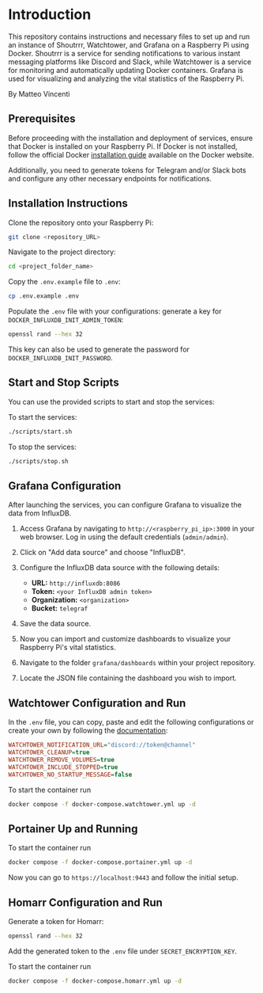 # Introduction

This repository contains instructions and necessary files to set up and run an instance of Shoutrrr, Watchtower, and Grafana on a Raspberry Pi using Docker. Shoutrrr is a service for sending notifications to various instant messaging platforms like Discord and Slack, while Watchtower is a service for monitoring and automatically updating Docker containers. Grafana is used for visualizing and analyzing the vital statistics of the Raspberry Pi.

By Matteo Vincenti

## Prerequisites

Before proceeding with the installation and deployment of services, ensure that Docker is installed on your Raspberry Pi. If Docker is not installed, follow the official Docker [installation guide](https://docs.docker.com/engine/install/raspberry-pi-os/) available on the Docker website.

Additionally, you need to generate tokens for Telegram and/or Slack bots and configure any other necessary endpoints for notifications.

## Installation Instructions

Clone the repository onto your Raspberry Pi:

```bash
git clone <repository_URL>
```

Navigate to the project directory:

```bash
cd <project_folder_name>
```

Copy the `.env.example` file to `.env`:

```bash
cp .env.example .env
```

Populate the `.env` file with your configurations:
generate a key for `DOCKER_INFLUXDB_INIT_ADMIN_TOKEN`:

```bash
openssl rand --hex 32
```

This key can also be used to generate the password for `DOCKER_INFLUXDB_INIT_PASSWORD`.

## Start and Stop Scripts

You can use the provided scripts to start and stop the services:

To start the services:

```bash
./scripts/start.sh
```

To stop the services:

```bash
./scripts/stop.sh
```

## Grafana Configuration

After launching the services, you can configure Grafana to visualize the data from InfluxDB.

1. Access Grafana by navigating to `http://<raspberry_pi_ip>:3000` in your web browser. Log in using the default credentials (`admin/admin`).

2. Click on "Add data source" and choose "InfluxDB".

3. Configure the InfluxDB data source with the following details:
   - **URL:** `http://influxdb:8086`
   - **Token:** `<your InfluxDB admin token>`
   - **Organization:** `<organization>`
   - **Bucket:** `telegraf`

4. Save the data source.

5. Now you can import and customize dashboards to visualize your Raspberry Pi's vital statistics.

6. Navigate to the folder `grafana/dashboards` within your project repository.

7. Locate the JSON file containing the dashboard you wish to import.

## Watchtower Configuration and Run

In the `.env` file, you can copy, paste and edit the following configurations or create your own by following the [documentation](https://containrrr.dev/watchtower/arguments/):

```ini
WATCHTOWER_NOTIFICATION_URL="discord://token@channel"
WATCHTOWER_CLEANUP=true
WATCHTOWER_REMOVE_VOLUMES=true
WATCHTOWER_INCLUDE_STOPPED=true
WATCHTOWER_NO_STARTUP_MESSAGE=false
```

To start the container run

```bash
docker compose -f docker-compose.watchtower.yml up -d
```

## Portainer Up and Running

To start the container run

```bash
docker compose -f docker-compose.portainer.yml up -d
```

Now you can go to `https://localhost:9443` and follow the initial setup.

## Homarr Configuration and Run

Generate a token for Homarr:

```bash
openssl rand --hex 32
```

Add the generated token to the `.env` file under `SECRET_ENCRYPTION_KEY`.

To start the container run

```bash
docker compose -f docker-compose.homarr.yml up -d
```